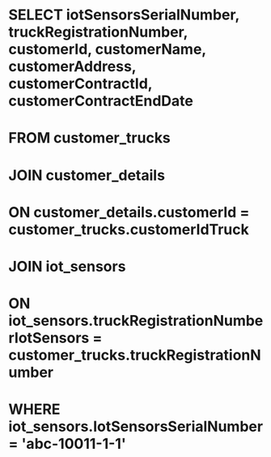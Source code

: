 # SELECT iotSensorsSerialNumber, truckRegistrationNumber, customerId, customerName, customerAddress, customerContractId, customerContractEndDate
# FROM customer_trucks
# JOIN customer_details
# ON customer_details.customerId = customer_trucks.customerIdTruck
# JOIN iot_sensors
# ON iot_sensors.truckRegistrationNumberIotSensors = customer_trucks.truckRegistrationNumber
# WHERE iot_sensors.IotSensorsSerialNumber = 'abc-10011-1-1'

